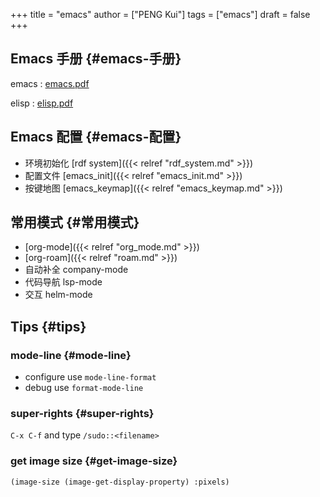 +++
title = "emacs"
author = ["PENG Kui"]
tags = ["emacs"]
draft = false
+++

## Emacs 手册 {#emacs-手册}

emacs
: [emacs.pdf](/ox-hugo/emacs.pdf)

elisp
: [elisp.pdf](/ox-hugo/elisp.pdf)


## Emacs 配置 {#emacs-配置}

-   环境初始化 [rdf system]({{< relref "rdf_system.md" >}})
-   配置文件 [emacs_init]({{< relref "emacs_init.md" >}})
-   按键地图 [emacs_keymap]({{< relref "emacs_keymap.md" >}})


## 常用模式 {#常用模式}

-   [org-mode]({{< relref "org_mode.md" >}})
-   [org-roam]({{< relref "roam.md" >}})
-   自动补全 company-mode
-   代码导航 lsp-mode
-   交互 helm-mode


## Tips {#tips}


### mode-line {#mode-line}

-   configure use `mode-line-format`
-   debug use `format-mode-line`


### super-rights {#super-rights}

`C-x C-f` and type `/sudo::<filename>`


### get image size {#get-image-size}

`(image-size (image-get-display-property) :pixels)`
